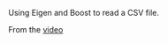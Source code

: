 Using Eigen and Boost to read a CSV file.  

From the [video](https://www.youtube.com/watch?v=jKtbNvCT8Dc&t=623s)  
